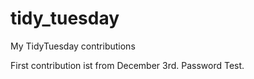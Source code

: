 # tidy_tuesday
My TidyTuesday contributions

First contribution ist from December 3rd.
Password Test.